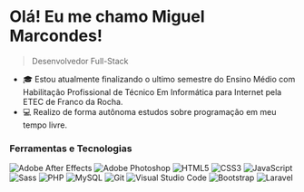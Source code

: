 <!-- Título e descrição -->
# Olá! Eu me chamo Miguel Marcondes!

> Desenvolvedor Full-Stack

<!-- Descrição pessoal e conquistas -->
- 🎓 Estou atualmente finalizando o ultimo semestre do Ensino Médio com Habilitação Profissional de Técnico Em Informática para Internet pela ETEC de Franco da Rocha.
- 💻 Realizo de forma autônoma estudos sobre programação em meu tempo livre.

<!-- Ferramentas e tecnologias -->
### Ferramentas e Tecnologias
![Adobe After Effects](https://img.shields.io/badge/-Adobe%20After%20Effects-9999FF?logo=adobe%20after%20effects&logoColor=white)
![Adobe Photoshop](https://img.shields.io/badge/-Adobe%20Photoshop-blue?logo=adobe%20photoshop&logoColor=white)
![HTML5](https://img.shields.io/badge/-HTML5-orange?logo=html5&logoColor=white)
![CSS3](https://img.shields.io/badge/-CSS3-blue?logo=css3&logoColor=white)
![JavaScript](https://img.shields.io/badge/-JavaScript-yellow?logo=javascript&logoColor=white)
![Sass](https://img.shields.io/badge/-Sass-pink?logo=sass&logoColor=white)
![PHP](https://img.shields.io/badge/-PHP-777BB4?logo=php&logoColor=white)
![MySQL](https://img.shields.io/badge/-MySQL-blue?logo=mysql&logoColor=white)
![Git](https://img.shields.io/badge/-Git-red?logo=git&logoColor=white)
![Visual Studio Code](https://img.shields.io/badge/-Visual%20Studio%20Code-007ACC?logo=visual%20studio%20code&logoColor=white)
![Bootstrap](https://img.shields.io/badge/-Bootstrap-purple?logo=bootstrap&logoColor=white)
![Laravel](https://img.shields.io/badge/-Laravel-red?logo=laravel&logoColor=white)
